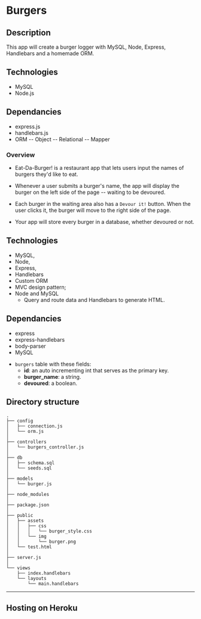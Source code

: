 # Burgers

## Description
This app will create a burger logger with MySQL, Node, Express, Handlebars and a homemade ORM.

## Technologies 
- MySQL
- Node.js

## Dependancies 
- express.js
- handlebars.js
- ORM -- Object -- Relational -- Mapper


### Overview
* Eat-Da-Burger! is a restaurant app that lets users input the names of burgers they'd like to eat.

* Whenever a user submits a burger's name, the app will display the burger on the left side of the page -- waiting to be devoured.

* Each burger in the waiting area also has a `Devour it!` button. When the user clicks it, the burger will move to the right side of the page.

* Your app will store every burger in a database, whether devoured or not.


## Technologies 
- MySQL, 
- Node, 
- Express, 
- Handlebars
- Custom ORM
- MVC design pattern;
- Node and MySQL
  -  Query and route data and Handlebars to generate HTML.

## Dependancies 
- express
- express-handlebars
- body-parser
- MySQL

* `burgers` table with these fields:
     * **id**: an auto incrementing int that serves as the primary key.
     * **burger_name**: a string.
     * **devoured**: a boolean.

## Directory structure

```
.
├── config
│   ├── connection.js
│   └── orm.js
│ 
├── controllers
│   └── burgers_controller.js
│
├── db
│   ├── schema.sql
│   └── seeds.sql
│
├── models
│   └── burger.js
│ 
├── node_modules
│ 
├── package.json
│
├── public
│   ├── assets
│   │   ├── css
│   │   │   └── burger_style.css
│   │   └── img
│   │       └── burger.png
│   └── test.html
│
├── server.js
│
└── views
    ├── index.handlebars
    └── layouts
        └── main.handlebars
```

- - -

## Hosting on Heroku



